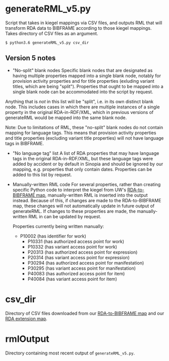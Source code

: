 # generateRML_v5.py

Script that takes in kiegel mappings via CSV files, and outputs RML that will transform RDA data to BIBFRAME according to those kiegel mappings. Takes directory of CSV files as an argument.

`$ python3.6 generateRML_v5.py csv_dir`

## Version 5 notes

 - "No-split" blank nodes
Specific blank nodes that are designated as having multiple properties mapped into a single blank node, notably for provision activity properties and for title properties (exluding variant titles, which are being "split"). Properties that ought to be mapped into a single blank node can be accommodated into the script by request.

Anything that is _not_ in this list will be "split", i.e. in its own distinct blank node. This includes cases in which there are multiple instances of a single property in the original RDA-in-RDF/XML, which in previous versions of generateRML would be mapped into the same blank node.

Note: Due to limitations of RML, these "no-split" blank nodes do not contain mapping for language tags. This means that provision activity properties and title properties (excluding variant title properties) will not have language tags in BIBFRAME.

 - "No language tag" list
A list of RDA properties that may have language tags in the original RDA-in-RDF/XML, but these language tags were added by accident or by default in Sinopia and should be ignored by our mapping, e.g. properties that only contain dates. Properties can be added to this list by request.

 - Manually-written RML code
For several properties, rather than creating specific Python code to interpret the kiegel from UW's [RDA-to-BIBFRAME map](https://docs.google.com/spreadsheets/d/1y0coXcJAoVOP2BPtzwmnc9l-OWQbwYujVJ8oXXYpMRc/edit?usp=sharing), manually-written RML is inserted into the output instead. Because of this, if changes are made to the RDA-to-BIBFRAME map, these changes will not automatically update in future output of generateRML. If changes to these properties are made, the manually-written RML in can be updated by request.

    Properties currently being written manually:
    - P10002 (has identifier for work)
		- P10331 (has authorized access point for work)
		- P10332 (has variant access point for work)
		- P20313 (has authorized access point for expression)
		- P20314 (has variant access point for expression)
		- P30294 (has authorized access point for manifestation)
		- P30295 (has variant access point for manifestation)
		- P40083 (has authorized access point for item)
		- P40084 (has variant access point for item)

# csv_dir

Directory of CSV files downloaded from our [RDA-to-BIBFRAME map](https://docs.google.com/spreadsheets/d/1y0coXcJAoVOP2BPtzwmnc9l-OWQbwYujVJ8oXXYpMRc/edit?usp=sharing) and our [RDA extension map](https://docs.google.com/spreadsheets/d/1qSarnhzENkJOhIKDiZtHAIVZgTFNd_ZMUZnBl2TNsN8/edit?usp=sharing).

# rmlOutput

Directory containing most recent output of `generateRML_v5.py`.
